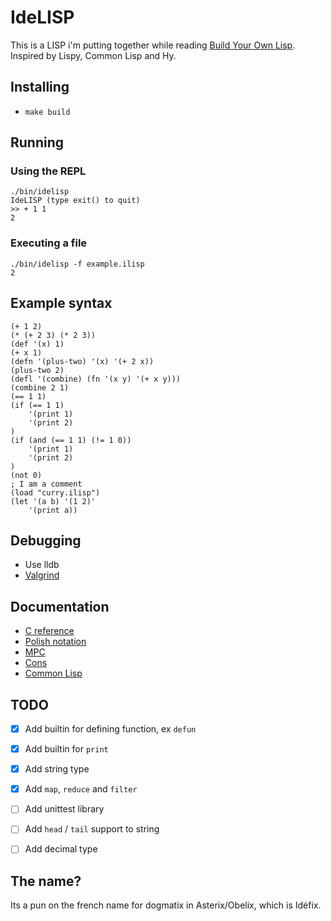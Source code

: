 # IdeLISP
This is a LISP i'm putting together while reading [Build Your Own Lisp](http://www.buildyourownlisp.com/). Inspired by Lispy, Common Lisp and Hy.


## Installing
- `make build`


## Running

### Using the REPL

```
./bin/idelisp
IdeLISP (type exit() to quit)
>> + 1 1
2
```

### Executing a file

```
./bin/idelisp -f example.ilisp
2
```


## Example syntax

```
(+ 1 2)
(* (+ 2 3) (* 2 3))
(def '(x) 1)
(+ x 1)
(defn '(plus-two) '(x) '(+ 2 x))
(plus-two 2)
(defl '(combine) (fn '(x y) '(+ x y)))
(combine 2 1)
(== 1 1)
(if (== 1 1)
    '(print 1)
    '(print 2)
)
(if (and (== 1 1) (!= 1 0))
    '(print 1)
    '(print 2)
)
(not 0)
; I am a comment
(load "curry.ilisp")
(let '(a b) '(1 2)'
    '(print a))
```


## Debugging
- Use lldb
- [Valgrind](https://valgrind.org/)


## Documentation
- [C reference](https://en.cppreference.com/w/c)
- [Polish notation](https://en.wikipedia.org/wiki/Polish_notation)
- [MPC](https://github.com/orangeduck/mpc)
- [Cons](https://en.wikipedia.org/wiki/Cons)
- [Common Lisp](https://en.wikipedia.org/wiki/Common_Lisp)


## TODO
- [x] Add builtin for defining function, ex `defun`
- [x] Add builtin for `print`
- [x] Add string type
- [x] Add `map`, `reduce` and `filter`
- [ ] Add unittest library
- [ ] Add `head` / `tail` support to string
- [ ] Add decimal type


## The name?
Its a pun on the french name for dogmatix in Asterix/Obelix, which is Idéfix.
